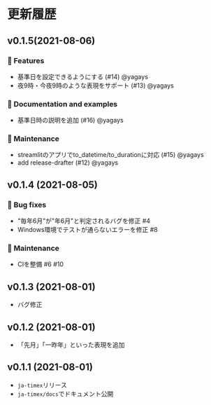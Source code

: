 # 更新履歴

## v0.1.5(2021-08-06)

### 🚀 Features

* 基準日を設定できるようにする (#14) @yagays
* 夜9時・今夜9時のような表現をサポート (#13) @yagays

### 📖 Documentation and examples

* 基準日時の説明を追加 (#16) @yagays

### 🚧 Maintenance

* streamlitのアプリでto\_datetime/to\_durationに対応 (#15) @yagays
* add release-drafter (#12) @yagays

## v0.1.4 (2021-08-05)

### 🐛 Bug fixes

* "毎年6月"が"年6月"と判定されるバグを修正 #4
* Windows環境でテストが通らないエラーを修正 #8

### 🚧 Maintenance

* CIを整備 #6 #10

## v0.1.3 (2021-08-01)

* バグ修正

## v0.1.2 (2021-08-01)

* 「先月」「一昨年」といった表現を追加

## v0.1.1 (2021-08-01)

* `ja-timex`リリース
* `ja-timex/docs`でドキュメント公開